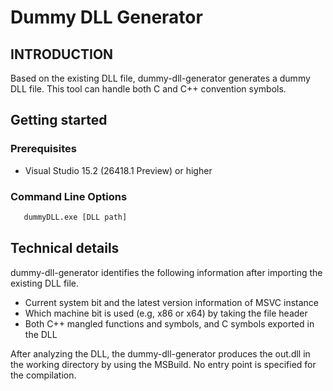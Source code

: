 # Dummy DLL Generator

## INTRODUCTION
Based on the existing DLL file, dummy-dll-generator generates a dummy DLL file.
This tool can handle both C and C++ convention symbols.

## Getting started
### Prerequisites
* Visual Studio 15.2 (26418.1 Preview) or higher

### Command Line Options

```sh
   dummyDLL.exe [DLL path]
```

## Technical details
dummy-dll-generator identifies the following information after importing the existing DLL file.
* Current system bit and the latest version information of MSVC instance
* Which machine bit is used (e.g, x86 or x64) by taking the file header
* Both C++ mangled functions and symbols, and C symbols exported in the DLL

After analyzing the DLL, the dummy-dll-generator produces the out.dll in the working directory by using the MSBuild.
No entry point is specified for the compilation.
